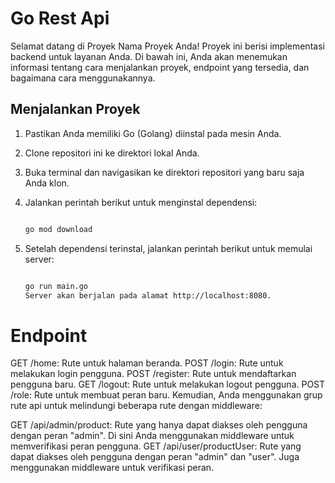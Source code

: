 # Go Rest Api

Selamat datang di Proyek Nama Proyek Anda! Proyek ini berisi implementasi backend untuk layanan Anda. Di bawah ini, Anda akan menemukan informasi tentang cara menjalankan proyek, endpoint yang tersedia, dan bagaimana cara menggunakannya.

## Menjalankan Proyek

1. Pastikan Anda memiliki Go (Golang) diinstal pada mesin Anda.
2. Clone repositori ini ke direktori lokal Anda.
3. Buka terminal dan navigasikan ke direktori repositori yang baru saja Anda klon.
4. Jalankan perintah berikut untuk menginstal dependensi:

   ```sh

   go mod download

   ```

5. Setelah dependensi terinstal, jalankan perintah berikut untuk memulai server:

   ```sh

   go run main.go
   Server akan berjalan pada alamat http://localhost:8080.

   ```

# Endpoint

GET /home: Rute untuk halaman beranda.
POST /login: Rute untuk melakukan login pengguna.
POST /register: Rute untuk mendaftarkan pengguna baru.
GET /logout: Rute untuk melakukan logout pengguna.
POST /role: Rute untuk membuat peran baru.
Kemudian, Anda menggunakan grup rute api untuk melindungi beberapa rute dengan middleware:

GET /api/admin/product: Rute yang hanya dapat diakses oleh pengguna dengan peran "admin". Di sini Anda menggunakan middleware untuk memverifikasi peran pengguna.
GET /api/user/productUser: Rute yang dapat diakses oleh pengguna dengan peran "admin" dan "user". Juga menggunakan middleware untuk verifikasi peran.

```

```
